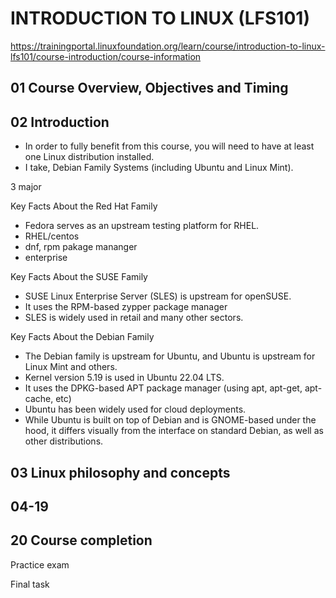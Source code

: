 # INTRODUCTION TO LINUX (LFS101)

https://trainingportal.linuxfoundation.org/learn/course/introduction-to-linux-lfs101/course-introduction/course-information

## 01 Course Overview, Objectives and Timing

## 02 Introduction

* In order to fully benefit from this course, you will need to have at least one Linux distribution installed.
* I take, Debian Family Systems (including Ubuntu and Linux Mint).

3 major

Key Facts About the Red Hat Family

* Fedora serves as an upstream testing platform for RHEL.
* RHEL/centos
* dnf, rpm pakage mananger
* enterprise

Key Facts About the SUSE Family

* SUSE Linux Enterprise Server (SLES) is upstream for openSUSE.
* It uses the RPM-based zypper package manager
* SLES is widely used in retail and many other sectors.

Key Facts About the Debian Family

* The Debian family is upstream for Ubuntu, and Ubuntu is upstream for Linux Mint and others.
* Kernel version 5.19 is used in Ubuntu 22.04 LTS.
* It uses the DPKG-based APT package manager (using apt, apt-get, apt-cache, etc)
* Ubuntu has been widely used for cloud deployments.
* While Ubuntu is built on top of Debian and is GNOME-based under the hood, it differs visually from the interface on standard Debian, as well as other distributions.

## 03 Linux philosophy and concepts




## 04-19

## 20 Course completion

Practice exam

Final task